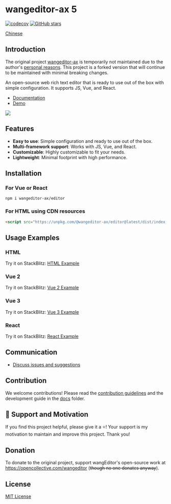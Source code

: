 # wangeditor-ax 5

[![codecov](https://codecov.io/gh/wangeditor-ax/wangeditor-ax-next/branch/master/graph/badge.svg?token=0ZSXFXJPK3)](https://codecov.io/gh/wangeditor-ax/wangeditor-ax-next)
[![GitHub stars](https://img.shields.io/github/stars/wangeditor-ax/wangeditor-ax-next)](https://github.com/fxzh007/wangEditor-anxin/stargazers)

[Chinese](./README.md)

## Introduction

The original project [wangeditor-ax](https://github.com/fxzh007/wangEditor-anxin) is temporarily not maintained due to the author's [personal reasons](https://juejin.cn/post/7272735633458413602). This project is a forked version that will continue to be maintained with minimal breaking changes.

An open-source web rich text editor that is ready to use out of the box with simple configuration. It supports JS, Vue, and React.

- [Documentation](https://wangeditor-ax.github.io/docs/)
- [Demo](https://wangeditor-ax.github.io/demo/)

![](./docs/images/editor.png)

## Features

- **Easy to use**: Simple configuration and ready to use out of the box.
- **Multi-framework support**: Works with JS, Vue, and React.
- **Customizable**: Highly customizable to fit your needs.
- **Lightweight**: Minimal footprint with high performance.

## Installation

### For Vue or React
```shell
npm i wangeditor-ax/editor
```

### For HTML using CDN resources
```html
<script src="https://unpkg.com/@wangeditor-ax/editor@latest/dist/index.js"></script>
```

## Usage Examples

### HTML
Try it on StackBlitz: [HTML Example](https://stackblitz.com/edit/stackblitz-starters-xxqmwl)

### Vue 2
Try it on StackBlitz: [Vue 2 Example](https://stackblitz.com/edit/vue2-vite-starter-hkmsif)

### Vue 3
Try it on StackBlitz: [Vue 3 Example](https://stackblitz.com/edit/vue3-wangeditor-demo-8emmc7)

### React
Try it on StackBlitz: [React Example](https://stackblitz.com/edit/react-4osjqn)

## Communication

- [Discuss issues and suggestions](https://github.com/fxzh007/wangEditor-anxin/issues)

## Contribution

We welcome contributions! Please read the [contribution guidelines](https://github.com/fxzh007/wangEditor-anxin/blob/master/docs/contribution-CN.md) and the development guide in the [docs](https://github.com/fxzh007/wangEditor-anxin/tree/master/docs) folder.

## 🌟 Support and Motivation

If you find this project helpful, please give it a ⭐️! Your support is my motivation to maintain and improve this project. Thank you!

## Donation

To donate to the original project, support wangEditor's open-source work at https://opencollective.com/wangeditor (~~though no one donates anyway~~).

## License

[MIT License](https://opensource.org/licenses/MIT)
